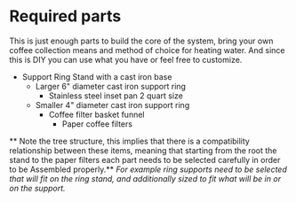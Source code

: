 # Required parts
This is just enough parts to build the core of the system, bring your own coffee collection means and method of choice for heating water. And since this is DIY you can use what you have or feel free to customize.

- Support Ring Stand with a cast iron base
  - Larger 6" diameter cast iron support ring
    - Stainless steel inset pan 2 quart size
  - Smaller 4" diameter cast iron support ring
    - Coffee filter basket funnel
      -  Paper coffee filters

** Note the tree structure, this implies that there is a compatibility relationship between these items, meaning that starting from the root the stand to the paper filters each part needs to be selected carefully in order to be Assembled properly.**
*For example ring supports need to be selected that will fit on the ring stand, and additionally sized to fit what will be in or on the support.*
